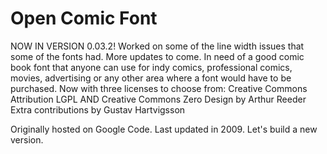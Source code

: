 # Open Comic Font

NOW IN VERSION 0.03.2! Worked on some of the line width issues that some of the fonts had. More updates to come.
In need of a good comic book font that anyone can use for indy comics, professional comics, movies, advertising or any other area where a font would have to be purchased.
Now with three licenses to choose from: Creative Commons Attribution LGPL AND Creative Commons Zero
Design by Arthur Reeder Extra contributions by Gustav Hartvigsson

Originally hosted on Google Code.  Last updated in 2009.  Let's build a new version.
